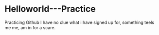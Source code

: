 # Helloworld---Practice
Practicing Github
I have no clue what i have signed up for, something teels me me, am in for a scare.
